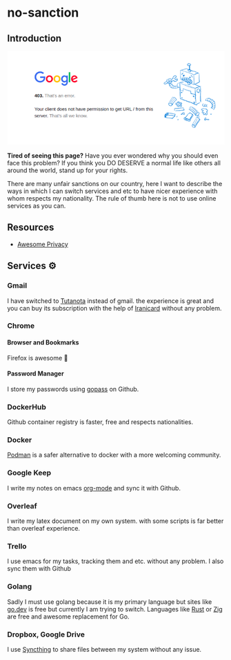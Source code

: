 # no-sanction

## Introduction

![google-403](./img/google-403.png)

**Tired of seeing this page?** Have you ever wondered why you should even face this problem? If you think you DO DESERVE a normal life like others all around the world, stand up for your rights.

There are many unfair sanctions on our country, here I want to describe the ways in which I can switch services and etc to have nicer experience with whom respects my nationality.
The rule of thumb here is not to use online services as you can.

## Resources

- [Awesome Privacy](https://github.com/pluja/awesome-privacy)

## Services ⚙️

### Gmail

I have switched to [Tutanota](https://mail.tutanota.com/) instead of gmail. the experience is great and you can buy its subscription with the help of [Iranicard](https://www.iranicard.ir/) without any problem.

### Chrome

#### Browser and Bookmarks

Firefox is awesome 💃

#### Password Manager

I store my passwords using [gopass](https://github.com/gopasspw/gopass) on Github.

### DockerHub

Github container registry is faster, free and respects nationalities.

### Docker

[Podman](https://github.com/containers/podman) is a safer alternative to docker with a more welcoming community.

### Google Keep

I write my notes on emacs [org-mode](https://orgmode.org/) and sync it with Github.

### Overleaf

I write my latex document on my own system. with some scripts is far better than overleaf experience.

### Trello

I use emacs for my tasks, tracking them and etc. without any problem. I also sync them with Github

### Golang

Sadly I must use golang because it is my primary language but sites like [go.dev](https://go.dev/) is free but currently I am trying to switch.
Languages like [Rust](https://www.rust-lang.org/) or [Zig](https://ziglang.org/) are free and awesome replacement for Go.

### Dropbox, Google Drive

I use [Syncthing](https://github.com/syncthing/syncthing) to share files between my system without any issue.
